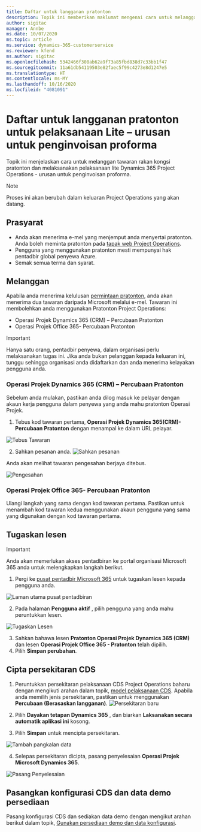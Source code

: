 ```yaml
---
title: Daftar untuk langganan pratonton
description: Topik ini memberikan maklumat mengenai cara untuk melanggan dan melaksanakan pelaksanaan lite Project Operations - berurusan dengan penginvoisan proforma.
author: sigitac
manager: Annbe
ms.date: 10/07/2020
ms.topic: article
ms.service: dynamics-365-customerservice
ms.reviewer: kfend
ms.author: sigitac
ms.openlocfilehash: 5342466f308ab62a9f73a85fbd838d7c33bb1f47
ms.sourcegitcommit: 11a61db54119503e82faec5f99c4273e8d1247e5
ms.translationtype: HT
ms.contentlocale: ms-MY
ms.lasthandoff: 10/16/2020
ms.locfileid: "4081091"
---
```

# <a name="sign-up-for-a-preview-subscription-for-lite-deployment--deal-to-proforma-invoicing"></a>Daftar untuk langganan pratonton untuk pelaksanaan Lite – urusan untuk penginvoisan proforma

Topik ini menjelaskan cara untuk melanggan tawaran rakan kongsi pratonton dan melaksanakan pelaksanaan lite Dynamics 365 Project Operations - urusan untuk penginvoisan proforma.

> [!NOTE]
> Proses ini akan berubah dalam keluaran Project Operations yang akan datang.

## <a name="prerequisites"></a>Prasyarat

- Anda akan menerima e-mel yang menjemput anda menyertai pratonton. Anda boleh meminta pratonton pada [tapak web Project Operations](https://dynamics.microsoft.com/en-us/project-operations/overview/).
- Pengguna yang menggunakan pratonton mesti mempunyai hak pentadbir global penyewa Azure.
- Semak semua terma dan syarat.

## <a name="subscribe"></a>Melanggan

Apabila anda menerima kelulusan [permintaan pratonton](https://forms.office.com/FormsPro/Pages/ResponsePage.aspx?id=v4j5cvGGr0GRqy180BHbR56j8lZs0FdAvwT75_WNFyxUMkRDV1NYQU5TNjE2VjhKOVBUNVg2R0s1NC4u), anda akan menerima dua tawaran daripada Microsoft melalui e-mel. Tawaran ini membolehkan anda menggunakan Pratonton Project Operations:

- Operasi Projek Dynamics 365 (CRM) – Percubaan Pratonton
- Operasi Projek Office 365- Percubaan Pratonton

> [!IMPORTANT]
> Hanya satu orang, pentadbir penyewa, dalam organisasi perlu melaksanakan tugas ini. Jika anda bukan pelanggan kepada keluaran ini, tunggu sehingga organisasi anda didaftarkan dan anda menerima kelayakan pengguna anda.

### <a name="dynamics-365-project-operations-crm---preview-trial"></a>Operasi Projek Dynamics 365 (CRM) – Percubaan Pratonton 

Sebelum anda mulakan, pastikan anda dilog masuk ke pelayar dengan akaun kerja pengguna dalam penyewa yang anda mahu pratonton Operasi Projek.

1. Tebus kod tawaran pertama, **Operasi Projek Dynamics 365(CRM)- Percubaan Pratonton** dengan menampal ke dalam URL pelayar.

![Tebus Tawaran](./media/16RedeemFirstOfferNew.png)

2. Sahkan pesanan anda.
![Sahkan pesanan](./media/17ConfirmOrderNew.png)

Anda akan melihat tawaran pengesahan berjaya ditebus.

![Pengesahan](./media/18OrderConfirmationNew.png)

### <a name="office-365-project-operations---preview-trial"></a>Operasi Projek Office 365- Percubaan Pratonton

Ulangi langkah yang sama dengan kod tawaran pertama. Pastikan untuk menambah kod tawaran kedua menggunakan akaun pengguna yang sama yang digunakan dengan kod tawaran pertama.

## <a name="assign-licenses"></a>Tugaskan lesen

> [!IMPORTANT]
> Anda akan memerlukan akses pentadbiran ke portal organisasi Microsoft 365 anda untuk melengkapkan langkah berikut.


1. Pergi ke [pusat pentadbir Microsoft 365](https://portal.office.com/) untuk tugaskan lesen kepada pengguna anda.

![Laman utama pusat pentadbiran](./media/14AdminPortal.png)

2. Pada halaman **Pengguna aktif** , pilih pengguna yang anda mahu peruntukkan lesen.

![Tugaskan Lesen](./media/15AssignLicenses.png)

3. Sahkan bahawa lesen **Pratonton Operasi Projek Dynamics 365 (CRM)** dan lesen **Operasi Projek Office 365 - Pratonton** telah dipilih. 
4. Pilih **Simpan perubahan**.

## <a name="create-a-new-cds-environment"></a>Cipta persekitaran CDS

1. Peruntukkan persekitaran pelaksanaan CDS Project Operations baharu dengan mengikuti arahan dalam topik, [model pelaksanaan CDS](lite-deployment.md). Apabila anda memilih jenis persekitaran, pastikan untuk menggunakan **Percubaan (Berasaskan langganan)**.
![Persekitaran baru](./media/19CreateEnvironment.png)

2. Pilih **Dayakan tetapan Dynamics 365** , dan biarkan **Laksanakan secara automatik aplikasi ini** kosong.  
3. Pilih **Simpan** untuk mencipta persekitaran.

![Tambah pangkalan data](./media/20CreateEnvironment1.png)

4. Selepas persekitaran dicipta, pasang penyelesaian **Operasi Projek Microsoft Dynamics 365**. 

![Pasang Penyelesaian](./media/21InstallSolution.png)

## <a name="install-a-cds-configuration-and-setup-demo-data"></a>Pasangkan konfigurasi CDS dan data demo persediaan

Pasang konfigurasi CDS dan sediakan data demo dengan mengikut arahan berikut dalam topik, [Gunakan persediaan demo dan data konfigurasi](lite-apply-demo-setup-config-data.md).
